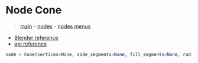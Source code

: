 # Node Cone

> [main](../structure.md) - [nodes](nodes.md) - [nodes menus](nodes_menus.md)

- [Blender reference](https://docs.blender.org/manual/en/latest/modeling/geometry_nodes/mesh_primitives/cone.html)
 - [api reference]({node.blender_python_ref})

```python
node = Cone(vertices=None, side_segments=None, fill_segments=None, radius_top=None, radius_bottom=None, depth=None, fill_type='NGON')```
